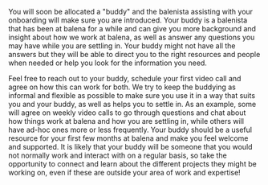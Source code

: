 You will soon be allocated a "buddy" and the balenista assisting with your onboarding will make sure you are introduced. Your buddy is a balenista that has been at balena for a while and can give you more background and insight about how we work at balena, as well as answer any questions you may have while you are settling in. Your buddy might not have all the answers but they will be able to direct you to the right resources and people when needed or help you look for the information you need. 

Feel free to reach out to your buddy, schedule your first video call and agree on how this can work for both. We try to keep the buddying as informal and flexible as possible to make sure you use it in a way that suits you and your buddy, as well as helps you to settle in. As an example, some will agree on weekly video calls to go through questions and chat about how things work at balena and how you are settling in, while others will have ad-hoc ones more or less frequently. Your buddy should be a useful resource for your first few months at balena and make you feel welcome and supported. It is likely that your buddy will be someone that you would not normally work and interact with on a regular basis, so take the opportunity to connect and learn about the different projects they might be working on, even if these are outside your area of work and expertise! 
